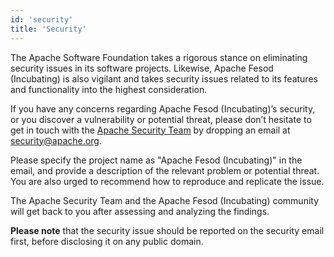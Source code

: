 ```yaml
---
id: 'security'
title: 'Security'
---
```


The Apache Software Foundation takes a rigorous stance on eliminating security issues in its software projects. Likewise, Apache Fesod (Incubating) is also vigilant and takes security issues related to its features and functionality into the highest consideration.

If you have any concerns regarding Apache Fesod (Incubating)’s security, or you discover a vulnerability or potential threat, please don’t hesitate to get in touch with the [Apache Security Team](http://www.apache.org/security/) by dropping an email at [security@apache.org](mailto:security@apache.org).

Please specify the project name as "Apache Fesod (Incubating)" in the email, and provide a description of the relevant problem or potential threat. You are also urged to recommend how to reproduce and replicate the issue.

The Apache Security Team and the Apache Fesod (Incubating) community will get back to you after assessing and analyzing the findings.

**Please note** that the security issue should be reported on the security email first, before disclosing it on any public domain.
